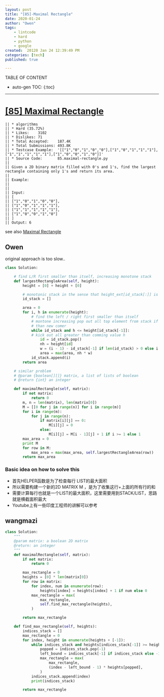 ```yaml
---
layout: post
title: "[85]-Maximal Rectangle"
date: 2020-01-24
author: "Owen"
tags:
    - lintcode
    - hard
    - python
    - google
created:  20120 Jan 24 12:39:49 PM
categories: [tech]
published: true

---
```



TABLE OF CONTENT

* auto-gen TOC:
{:toc}

- - -


# [[85] Maximal Rectangle](https://leetcode.com/problems/maximal-rectangle/description/)

    || * algorithms
    || * Hard (35.72%)
    || * Likes:    3102
    || * Dislikes: 71
    || * Total Accepted:    187.4K
    || * Total Submissions: 493.8K
    || * Testcase Example:  '[["1","0","1","0","0"],["1","0","1","1","1"],["1","1","1","1","1"],["1","0","0","1","0"]]'
    || * Source Code:       85.maximal-rectangle.py
    || 
    || Given a 2D binary matrix filled with 0's and 1's, find the largest
    rectangle containing only 1's and return its area.
    || 
    || Example:
    || 
    || 
    || Input:
    || [
    || ["1","0","1","0","0"],
    || ["1","0","1","1","1"],
    || ["1","1","1","1","1"],
    || ["1","0","0","1","0"]
    || ]
    || Output: 6

see also [Maximal Rectangle](https://www.lintcode.com/problem/maximal-rectangle/description)

## Owen

original approach is too slow..

```python
class Solution:

    # find L/R first smaller than itself, increasing monotone stack
    def largestRectangleArea(self, height):
        height = [0] + height + [0]

        # monotonic stack in the sense that height_ext[id_stack[:]] is monotonic
        id_stack = []

        area = 0
        for i, h in enumerate(height):
            # find the left / right first smaller than itself
            # montone increasing pop out all top element from stack if larger
            # than new comer
            while id_stack and h <= height[id_stack[-1]]:
            # kick out all greater than comming value h
                id = id_stack.pop()
                nh = height[id]
                w = (i - 1) - id_stack[-1] if len(id_stack) > 0 else i
                area = max(area, nh * w)
            id_stack.append(i)
        return area

    # similar problem
    # @param {boolean[][]} matrix, a list of lists of boolean
    # @return {int} an integer

    def maximalRectangle(self, matrix):
        if not matrix:
            return 0
        m, n = len(matrix), len(matrix[0])
        M = [[0 for j in range(n)] for i in range(m)]
        for i in range(m):
            for j in range(n):
                if matrix[i][j] == 0:
                    M[i][j] = 0
                else:
                    M[i][j] = M[i - 1][j] + 1 if i >= 1 else 1
        max_area = 0
        print M
        for row in M:
            max_area = max(max_area, self.largestRectangleArea(row))
        return max_area

```

### Basic idea on how to solve this

- 首先HELPER函数是为了检查每行 LIST的最大面积
- 所以需要构建一个新的2D MATRIX M ，是为了收集这行+上面的所有行的和
- 需要计算每行也就是一个LIST的最大面积，这里需要用到STACK/LIST，思路就是横截面积最大
- Youtube上有一些印度工程师的讲解可以参考

## wangmazi

<!--
要做这个题之前先做直方图最大矩阵（Largest Rectangle in Histogram） 这个题。
这个题其实就是包了一层皮而已。一行一行的计算以当前行为矩阵的下边界时，最大矩阵是什么。
计算某一行为下边界时的情况，就可以转换为直方图最大矩阵问题了。
-->

```python
class Solution:
    """
    @param matrix: a boolean 2D matrix
    @return: an integer
    """
    def maximalRectangle(self, matrix):
        if not matrix:
            return 0

        max_rectangle = 0
        heights = [0] * len(matrix[0])
        for row in matrix:
            for index, num in enumerate(row):
                heights[index] = heights[index] + 1 if num else 0
            max_rectangle = max(
                max_rectangle,
                self.find_max_rectangle(heights),
            )

        return max_rectangle

    def find_max_rectangle(self, heights):
        indices_stack = []
        max_rectangle = 0
        for index, height in enumerate(heights + [-1]):
            while indices_stack and heights[indices_stack[-1]] >= height:
                popped = indices_stack.pop(-1)
                left_bound = indices_stack[-1] if indices_stack else -1
                max_rectangle = max(
                    max_rectangle,
                    (index - left_bound - 1) * heights[popped],
                )
            indices_stack.append(index)
            print(indices_stack)

        return max_rectangle
```
